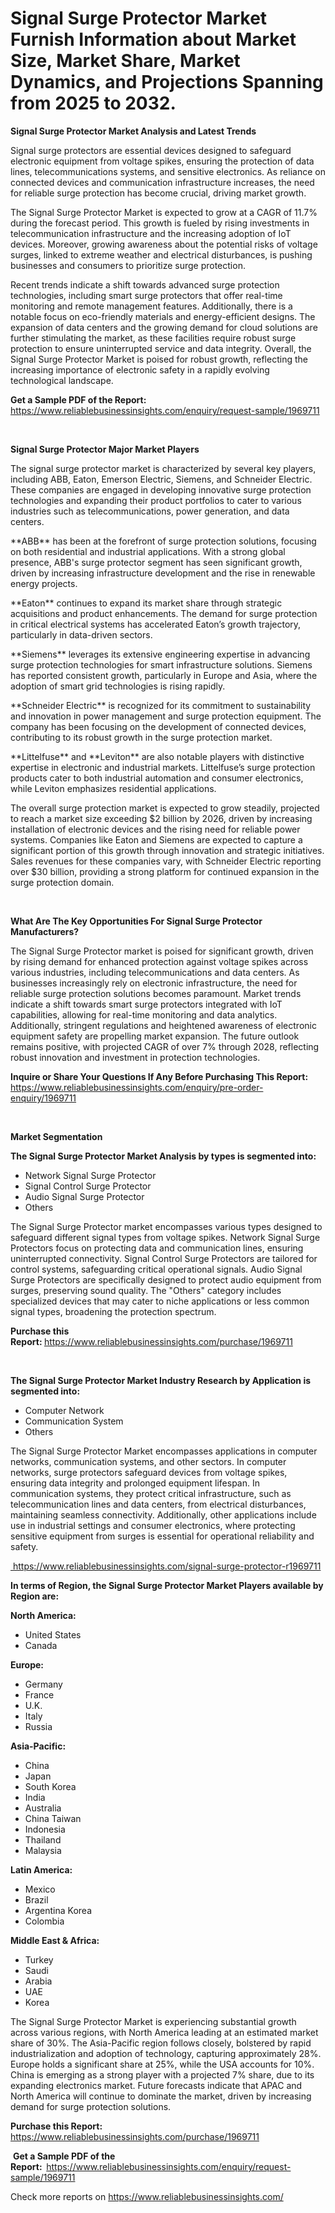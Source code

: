 <p><h1>Signal Surge Protector Market Furnish Information about Market Size, Market Share, Market Dynamics, and Projections Spanning from 2025 to 2032.</h1></p><p><strong>Signal Surge Protector Market Analysis and Latest Trends</strong></p>
<p><p>Signal surge protectors are essential devices designed to safeguard electronic equipment from voltage spikes, ensuring the protection of data lines, telecommunications systems, and sensitive electronics. As reliance on connected devices and communication infrastructure increases, the need for reliable surge protection has become crucial, driving market growth.</p><p>The Signal Surge Protector Market is expected to grow at a CAGR of 11.7% during the forecast period. This growth is fueled by rising investments in telecommunication infrastructure and the increasing adoption of IoT devices. Moreover, growing awareness about the potential risks of voltage surges, linked to extreme weather and electrical disturbances, is pushing businesses and consumers to prioritize surge protection.</p><p>Recent trends indicate a shift towards advanced surge protection technologies, including smart surge protectors that offer real-time monitoring and remote management features. Additionally, there is a notable focus on eco-friendly materials and energy-efficient designs. The expansion of data centers and the growing demand for cloud solutions are further stimulating the market, as these facilities require robust surge protection to ensure uninterrupted service and data integrity. Overall, the Signal Surge Protector Market is poised for robust growth, reflecting the increasing importance of electronic safety in a rapidly evolving technological landscape.</p></p>
<p><strong>Get a Sample PDF of the Report:&nbsp;</strong> <a href="https://www.reliablebusinessinsights.com/enquiry/request-sample/1969711?utm_campaign=3043&utm_medium=2&utm_source=Github&utm_content=ia&utm_term=07042025&utm_id=signal-surge-protector">https://www.reliablebusinessinsights.com/enquiry/request-sample/1969711</a></p>
<p>&nbsp;</p>
<p><strong>Signal Surge Protector Major Market Players</strong></p>
<p><p>The signal surge protector market is characterized by several key players, including ABB, Eaton, Emerson Electric, Siemens, and Schneider Electric. These companies are engaged in developing innovative surge protection technologies and expanding their product portfolios to cater to various industries such as telecommunications, power generation, and data centers.</p><p>**ABB** has been at the forefront of surge protection solutions, focusing on both residential and industrial applications. With a strong global presence, ABB's surge protector segment has seen significant growth, driven by increasing infrastructure development and the rise in renewable energy projects.</p><p>**Eaton** continues to expand its market share through strategic acquisitions and product enhancements. The demand for surge protection in critical electrical systems has accelerated Eaton’s growth trajectory, particularly in data-driven sectors.</p><p>**Siemens** leverages its extensive engineering expertise in advancing surge protection technologies for smart infrastructure solutions. Siemens has reported consistent growth, particularly in Europe and Asia, where the adoption of smart grid technologies is rising rapidly.</p><p>**Schneider Electric** is recognized for its commitment to sustainability and innovation in power management and surge protection equipment. The company has been focusing on the development of connected devices, contributing to its robust growth in the surge protection market.</p><p>**Littelfuse** and **Leviton** are also notable players with distinctive expertise in electronic and industrial markets. Littelfuse’s surge protection products cater to both industrial automation and consumer electronics, while Leviton emphasizes residential applications.</p><p>The overall surge protection market is expected to grow steadily, projected to reach a market size exceeding $2 billion by 2026, driven by increasing installation of electronic devices and the rising need for reliable power systems. Companies like Eaton and Siemens are expected to capture a significant portion of this growth through innovation and strategic initiatives. Sales revenues for these companies vary, with Schneider Electric reporting over $30 billion, providing a strong platform for continued expansion in the surge protection domain.</p></p>
<p>&nbsp;</p>
<p><strong>What Are The Key Opportunities For Signal Surge Protector Manufacturers?</strong></p>
<p><p>The Signal Surge Protector market is poised for significant growth, driven by rising demand for enhanced protection against voltage spikes across various industries, including telecommunications and data centers. As businesses increasingly rely on electronic infrastructure, the need for reliable surge protection solutions becomes paramount. Market trends indicate a shift towards smart surge protectors integrated with IoT capabilities, allowing for real-time monitoring and data analytics. Additionally, stringent regulations and heightened awareness of electronic equipment safety are propelling market expansion. The future outlook remains positive, with projected CAGR of over 7% through 2028, reflecting robust innovation and investment in protection technologies.</p></p>
<p><strong>Inquire or Share Your Questions If Any Before Purchasing This Report:</strong> <a href="https://www.reliablebusinessinsights.com/enquiry/pre-order-enquiry/1969711?utm_campaign=3043&utm_medium=2&utm_source=Github&utm_content=ia&utm_term=07042025&utm_id=signal-surge-protector">https://www.reliablebusinessinsights.com/enquiry/pre-order-enquiry/1969711</a></p>
<p>&nbsp;</p>
<p><strong>Market Segmentation</strong></p>
<p><strong>The Signal Surge Protector Market Analysis by types is segmented into:</strong></p>
<p><ul><li>Network Signal Surge Protector</li><li>Signal Control Surge Protector</li><li>Audio Signal Surge Protector</li><li>Others</li></ul></p>
<p><p>The Signal Surge Protector market encompasses various types designed to safeguard different signal types from voltage spikes. Network Signal Surge Protectors focus on protecting data and communication lines, ensuring uninterrupted connectivity. Signal Control Surge Protectors are tailored for control systems, safeguarding critical operational signals. Audio Signal Surge Protectors are specifically designed to protect audio equipment from surges, preserving sound quality. The "Others" category includes specialized devices that may cater to niche applications or less common signal types, broadening the protection spectrum.</p></p>
<p><strong>Purchase this Report:&nbsp;</strong><a href="https://www.reliablebusinessinsights.com/purchase/1969711?utm_campaign=3043&utm_medium=2&utm_source=Github&utm_content=ia&utm_term=07042025&utm_id=signal-surge-protector">https://www.reliablebusinessinsights.com/purchase/1969711</a></p>
<p>&nbsp;</p>
<p><strong>The Signal Surge Protector Market Industry Research by Application is segmented into:</strong></p>
<p><ul><li>Computer Network</li><li>Communication System</li><li>Others</li></ul></p>
<p><p>The Signal Surge Protector Market encompasses applications in computer networks, communication systems, and other sectors. In computer networks, surge protectors safeguard devices from voltage spikes, ensuring data integrity and prolonged equipment lifespan. In communication systems, they protect critical infrastructure, such as telecommunication lines and data centers, from electrical disturbances, maintaining seamless connectivity. Additionally, other applications include use in industrial settings and consumer electronics, where protecting sensitive equipment from surges is essential for operational reliability and safety.</p></p>
<p><a href="https://www.reliablebusinessinsights.com/signal-surge-protector-r1969711?utm_campaign=3043&utm_medium=2&utm_source=Github&utm_content=ia&utm_term=07042025&utm_id=signal-surge-protector">&nbsp;https://www.reliablebusinessinsights.com/signal-surge-protector-r1969711</a></p>
<p><strong>In terms of Region, the Signal Surge Protector Market Players available by Region are:</strong></p>
<p>
    <p> <strong> North America: </strong>
        <ul>
            <li>United States</li>
            <li>Canada</li>
        </ul>
        </p> 
    <p> <strong> Europe: </strong>
        <ul>
            <li>Germany</li>
            <li>France</li>
            <li>U.K.</li>
            <li>Italy</li>
            <li>Russia</li>
        </ul>
        </p> 
    <p> <strong> Asia-Pacific: </strong>
        <ul>
            <li>China</li>
            <li>Japan</li>
            <li>South Korea</li>
            <li>India</li>
            <li>Australia</li>
            <li>China Taiwan</li>
            <li>Indonesia</li>
            <li>Thailand</li>
            <li>Malaysia</li>
        </ul>
        </p> 
    <p> <strong> Latin America: </strong>
        <ul>
            <li>Mexico</li>
            <li>Brazil</li>
            <li>Argentina Korea</li>
            <li>Colombia</li>
        </ul>
        </p> 
    <p> <strong> Middle East & Africa: </strong>
        <ul>
            <li>Turkey</li>
            <li>Saudi</li>
            <li>Arabia</li>
            <li>UAE</li>
            <li>Korea</li>
        </ul>
    </p>
    </p>
<p><p>The Signal Surge Protector Market is experiencing substantial growth across various regions, with North America leading at an estimated market share of 30%. The Asia-Pacific region follows closely, bolstered by rapid industrialization and adoption of technology, capturing approximately 28%. Europe holds a significant share at 25%, while the USA accounts for 10%. China is emerging as a strong player with a projected 7% share, due to its expanding electronics market. Future forecasts indicate that APAC and North America will continue to dominate the market, driven by increasing demand for surge protection solutions.</p></p>
<p><strong>Purchase this Report: </strong><a href="https://www.reliablebusinessinsights.com/purchase/1969711?utm_campaign=3043&utm_medium=2&utm_source=Github&utm_content=ia&utm_term=07042025&utm_id=signal-surge-protector">https://www.reliablebusinessinsights.com/purchase/1969711</a></p>
<p>&nbsp;<strong>Get a Sample PDF of the Report:&nbsp;&nbsp;</strong><a href="https://www.reliablebusinessinsights.com/enquiry/request-sample/1969711?utm_campaign=3043&utm_medium=2&utm_source=Github&utm_content=ia&utm_term=07042025&utm_id=signal-surge-protector">https://www.reliablebusinessinsights.com/enquiry/request-sample/1969711</a></p>
<p><strong></strong></p>
<p>Check more reports on <a href="https://www.reliablebusinessinsights.com/?utm_campaign=3043&utm_medium=2&utm_source=Github&utm_content=ia&utm_term=07042025&utm_id=signal-surge-protector">https://www.reliablebusinessinsights.com/</a></p>